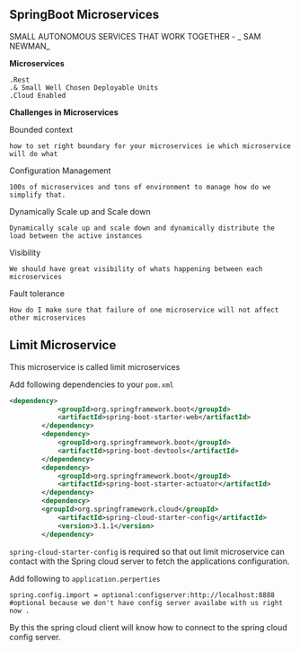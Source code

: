 ## SpringBoot Microservices

SMALL AUTONOMOUS SERVICES THAT WORK TOGETHER -  _  SAM NEWMAN_

**Microservices**

	.Rest
	.& Small Well Chosen Deployable Units
	.Cloud Enabled
	
**Challenges in Microservices**

Bounded context

	how to set right boundary for your microservices ie which microservice will do what
	
Configuration Management

	100s of microservices and tons of environment to manage how do we simplify that.

Dynamically Scale up and Scale down
	
	Dynamically scale up and scale down and dynamically distribute the load between the active instances

Visibility
	
	We should have great visibility of whats happening between each microservices

Fault tolerance

	How do I make sure that failure of one microservice will not affect other microservices
	
## Limit Microservice

This microservice is called limit microservices

Add following dependencies to your `pom.xml` 

```xml
<dependency>
			<groupId>org.springframework.boot</groupId>
			<artifactId>spring-boot-starter-web</artifactId>
		</dependency>
		<dependency>
			<groupId>org.springframework.boot</groupId>
			<artifactId>spring-boot-devtools</artifactId>
		</dependency>
		<dependency>
			<groupId>org.springframework.boot</groupId>
			<artifactId>spring-boot-starter-actuator</artifactId>
		</dependency>
		<dependency>
	    <groupId>org.springframework.cloud</groupId>
		    <artifactId>spring-cloud-starter-config</artifactId>
		    <version>3.1.1</version>
		</dependency>
```

`spring-cloud-starter-config` is required so that out limit microservice can contact with the Spring cloud server to fetch the applications configuration.

Add following to `application.perperties` 

```.properties
spring.config.import = optional:configserver:http://localhost:8888 
#optional because we don't have config server availabe with us right now .
```
By this the spring cloud client will know how to connect to the spring cloud config server.